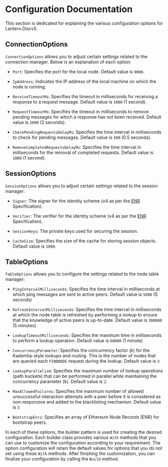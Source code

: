 # Configuration Documentation

This section is dedicated for explaining the various configuration options for Lantern.Discv5.

## ConnectionOptions

`ConnectionOptions` allows you to adjust certain settings related to the connection manager. Below is an explanation of each option:

- `Port`: Specifies the port for the local node. Default value is `9000`.

- `IpAddress`: Indicates the IP address of the local machine on which the node is running.

- `ReceiveTimeoutMs`: Specifies the timeout in milliseconds for receiving a response to a request message. Default value is `1000` (1 second).

- `RequestTimeoutMs`: Specifies the timeout in milliseconds to remove pending messages for which a response has not been received. Default value is `2000` (2 seconds).

- `CheckPendingRequestsDelayMs`: Specifies the time interval in milliseconds to check for pending messages. Default value is `500` (0.5 seconds).

- `RemoveCompletedRequestsDelayMs`: Specifies the time interval in milliseconds for the removal of completed requests. Default value is `1000` (1 second).

## SessionOptions

`SessionOptions` allows you to adjust certain settings related to the session manager:

- `Signer`: The signer for the identity scheme (v4 as per the [ENR](https://github.com/ethereum/devp2p/blob/master/enr.md#v4-identity-scheme) Specification).

- `Verifier`: The verifier for the identity scheme (v4 as per the [ENR](https://github.com/ethereum/devp2p/blob/master/enr.md#v4-identity-scheme) Specification).

- `SessionKeys`: The private keys used for securing the session.

- `CacheSize`: Specifies the size of the cache for storing session objects. Default value is `1000`.

## TableOptions

`TableOptions` allows you to configure the settings related to the node table manager:

- `PingIntervalMilliseconds`: Specifies the time interval in milliseconds at which ping messages are sent to active peers. Default value is `5000` (5 seconds)

- `RefreshIntervalMilliseconds`: Specifies the time interval in milliseconds at which the node table is refreshed by performing a lookup to ensure that the knowledge of active peers is up-to-date. Default value is `300000` (5 minutes)

- `LookupTimeoutMilliseconds`: Specifies the maximum time in milliseconds to perform a lookup operation. Default value is `60000` (1 minute)

- `ConcurrencyParameter`: Specifies the concurrency factor (k) for the Kademlia-style lookups and routing. This is the number of nodes that are queried each `FINDNODE` request during the lookup. Default value is `3`

- `LookupParallelism`: Specifies the maximum number of lookup operations (path buckets) that can be performed in parallel while maintaining the concurrency parameter (k). Default value is `2`.

- `MaxAllowedFailures`: Specifies the maximum number of allowed unsuccessful interaction attempts with a peer before it is considered as non-responsive and added to the blacklisting mechanism. Default value is `3`

- `BootstrapEnrs`: Specifies an array of Ethereum Node Records (ENR) for bootstrap peers.

In each of these options, the builder pattern is used for creating the desired configuration. Each builder class provides various `With` methods that you can use to customize the configuration according to your requirement. The option configuration will retain the default values for options that you do not set using these `With` methods. After finishing the customization, you can finalize your configuration by calling the `Build` method.
